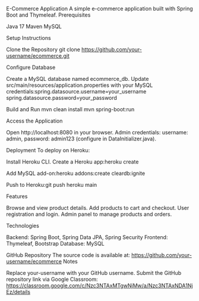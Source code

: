 E-Commerce Application
A simple e-commerce application built with Spring Boot and Thymeleaf.
Prerequisites

Java 17
Maven
MySQL

Setup Instructions

Clone the Repository
git clone https://github.com/your-username/ecommerce.git


Configure Database

Create a MySQL database named ecommerce_db.
Update src/main/resources/application.properties with your MySQL credentials:spring.datasource.username=your_username
spring.datasource.password=your_password




Build and Run
mvn clean install
mvn spring-boot:run


Access the Application

Open http://localhost:8080 in your browser.
Admin credentials: username: admin, password: admin123 (configure in DataInitializer.java).



Deployment
To deploy on Heroku:

Install Heroku CLI.
Create a Heroku app:heroku create


Add MySQL add-on:heroku addons:create cleardb:ignite


Push to Heroku:git push heroku main



Features

Browse and view product details.
Add products to cart and checkout.
User registration and login.
Admin panel to manage products and orders.

Technologies

Backend: Spring Boot, Spring Data JPA, Spring Security
Frontend: Thymeleaf, Bootstrap
Database: MySQL

GitHub Repository
The source code is available at: https://github.com/your-username/ecommerce
Notes

Replace your-username with your GitHub username.
Submit the GitHub repository link via Google Classroom: https://classroom.google.com/c/Nzc3NTAxMTgwNjMw/a/Nzc3NTAxNDA1NjEz/details


